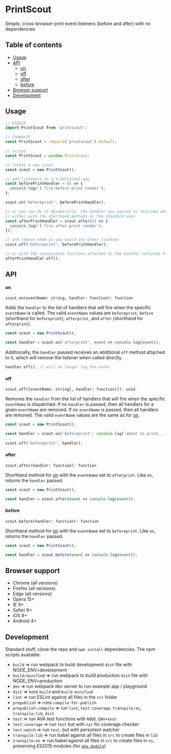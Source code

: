 # PrintScout

Simple, cross-browser print event listeners (before and after) with no dependencies

## Table of contents

* [Usage](#usage)
* [API](#api)
  * [on](#on)
  * [off](#off)
  * [after](#after)
  * [before](#before)
* [Browser support](#browser-support)
* [Development](#development)

## Usage

```javascript
// ES2015
import PrintScout from 'printscout';

// CommonJS
const PrintScout = require('printscout').default;

// script
const PrintScout = window.PrintScout;

// create a new scout
const scout = new PrintScout();

// add listeners in a traditional way
const beforePrintHandler = () => {
  console.log('I fire before print render');
};

scout.on('beforeprint', beforePrintHandler);

// or you can do it dynamically, the handler you passed is returned when added,
// either with the shorthand methods or the standard ones
const afterPrintHandler = scout.after(() => {
  console.log('I fire after print render');
});

// and remove them as you would any other listener
scout.off('beforeprint', beforePrintHandler);

// or with the convenience function attached to the handler returned from adding it
afterPrintHandler.off();
```

## API

#### on

`scout.on(eventName: string, handler: function): function`

Adds the `handler` to the list of handlers that will fire when the specific `eventName` is called. The valid `eventName` values are `beforeprint`, `before` (shorthand for `beforeprint`), `afterprint`, and `after` (shorthand for `afterprint`).

```javascript
const scout = new PrintScout();

const handler = scout.on('afterprint', event => console.log(event));
```

Additionally, the `handler` passed receives an additional `off` method attached to it, which will remove the listener when called directly.

```javascript
handler.off(); // will no longer log the event
```

#### off

`scout.off([eventName: string[, handler: function]]): void`

Removes the `handler` from the list of handlers that will fire when the specific `eventName` is dispatched. If no `handler` is passed, then all handlers for a given `eventName` are removed. If no `eventName` is passed, then all handlers are removed. The valid `eventName` values are the same as for [on](#on).

```javascript
const scout = new PrintScout();

const handler = scout.on('beforeprint', console.log('about to print...'));
...
scout.off('beforeprint', handler);
```

#### after

`scout.after(handler: function): function`

Shorthand method for [on](#on) with the `eventName` set to `afterprint`. Like `on`, returns the `handler` passed.

```javascript
const scout = new PrintScout();

const handler = scout.after(event => console.log(event));
```

#### before

`scout.before(handler: function): function`

Shorthand method for [on](#on) with the `eventName` set to `beforeprint`. Like `on`, returns the `handler` passed.

```javascript
const scout = new PrintScout();

const handler = scout.before(event => console.log(event));
```

## Browser support

* Chrome (all versions)
* Firefox (all versions)
* Edge (all versions)
* Opera 15+
* IE 9+
* Safari 6+
* iOS 8+
* Android 4+

## Development

Standard stuff, clone the repo and `npm install` dependencies. The npm scripts available:

* `build` => run webpack to build development `dist` file with NODE_ENV=development
* `build:minified` => run webpack to build production `dist` file with NODE_ENV=production
* `dev` => run webpack dev server to run example app / playground
* `dist` => runs `build` and `build-minified`
* `lint` => run ESLint against all files in the `src` folder
* `prepublish` => runs `compile-for-publish`
* `prepublish:compile` => run `lint`, `test:coverage`, `transpile:es`, `transpile:lib`, `dist`
* `test` => run AVA test functions with `NODE_ENV=test`
* `test:coverage` => run `test` but with `nyc` for coverage checker
* `test:watch` => run `test`, but with persistent watcher
* `transpile:lib` => run babel against all files in `src` to create files in `lib`
* `transpile:es` => run babel against all files in `src` to create files in `es`, preserving ES2015 modules (for
  [`pkg.module`](https://github.com/rollup/rollup/wiki/pkg.module))
